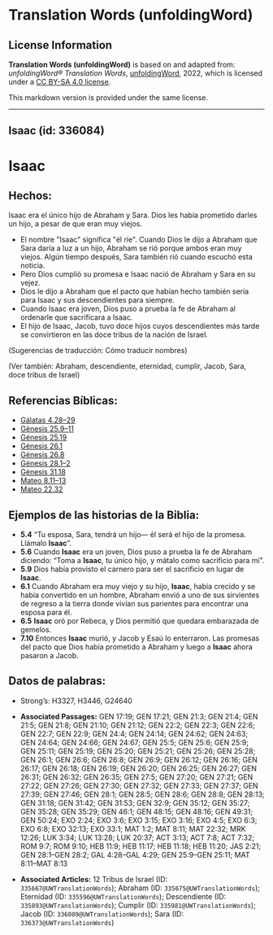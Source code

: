# Translation Words (unfoldingWord)

## License Information

**Translation Words (unfoldingWord)** is based on and adapted from: _unfoldingWord® Translation Words_, [unfoldingWord](https://unfoldingword.org/utw), 2022, which is licensed under a [CC BY-SA 4.0 license](https://creativecommons.org/licenses/by-sa/4.0/legalcode.en).

This markdown version is provided under the same license.



--------------------------------

## Isaac (id: 336084)

Isaac
=====

Hechos:
-------

Isaac era el único hijo de Abraham y Sara. Dios les había prometido darles un hijo, a pesar de que eran muy viejos.

* El nombre "Isaac" significa "él ríe". Cuando Dios le dijo a Abraham que Sara daría a luz a un hijo, Abraham se rió porque ambos eran muy viejos. Algún tiempo después, Sara también rió cuando escuchó esta noticia.
* Pero Dios cumplió su promesa e Isaac nació de Abraham y Sara en su vejez.
* Dios le dijo a Abraham que el pacto que habían hecho también sería para Isaac y sus descendientes para siempre.
* Cuando Isaac era joven, Dios puso a prueba la fe de Abraham al ordenarle que sacrificara a Isaac.
* El hijo de Isaac, Jacob, tuvo doce hijos cuyos descendientes más tarde se convirtieron en las doce tribus de la nación de Israel.

(Sugerencias de traducción: Cómo traducir nombres)

(Ver también: Abraham, descendiente, eternidad, cumplir, Jacob, Sara, doce tribus de Israel)

Referencias Bíblicas:
---------------------

* [Gálatas 4\.28–29](https://ref.ly/Gal4:28-Gal4:29)
* [Génesis 25\.9–11](https://ref.ly/Gen25:9-Gen25:11)
* [Génesis 25\.19](https://ref.ly/Gen25:19)
* [Génesis 26\.1](https://ref.ly/Gen26:1)
* [Génesis 26\.8](https://ref.ly/Gen26:8)
* [Génesis 28\.1–2](https://ref.ly/Gen28:1-Gen28:2)
* [Génesis 31\.18](https://ref.ly/Gen31:18)
* [Mateo 8\.11–13](https://ref.ly/Matt8:11-Matt8:13)
* [Mateo 22\.32](https://ref.ly/Matt22:32)

Ejemplos de las historias de la Biblia:
---------------------------------------

* **5\.4** “Tu esposa, Sara, tendrá un hijo— él será el hijo de la promesa. Llámalo **Isaac**”.
* **5\.6** Cuando **Isaac** era un joven, Dios puso a prueba la fe de Abraham diciendo: “Toma a **Isaac**, tu único hijo, y mátalo como sacrificio para mí”.
* **5\.9** Dios había provisto el carnero para ser el sacrificio en lugar de **Isaac**.
* **6\.1** Cuando Abraham era muy viejo y su hijo, **Isaac**, había crecido y se había convertido en un hombre, Abraham envió a uno de sus sirvientes de regreso a la tierra donde vivían sus parientes para encontrar una esposa para él.
* **6\.5** **Isaac** oró por Rebeca, y Dios permitió que quedara embarazada de gemelos.
* **7\.10** Entonces **Isaac** murió, y Jacob y Esaú lo enterraron. Las promesas del pacto que Dios había prometido a Abraham y luego a **Isaac** ahora pasaron a Jacob.

Datos de palabras:
------------------

* Strong’s: H3327, H3446, G24640

* **Associated Passages:** GEN 17:19; GEN 17:21; GEN 21:3; GEN 21:4; GEN 21:5; GEN 21:8; GEN 21:10; GEN 21:12; GEN 22:2; GEN 22:3; GEN 22:6; GEN 22:7; GEN 22:9; GEN 24:4; GEN 24:14; GEN 24:62; GEN 24:63; GEN 24:64; GEN 24:66; GEN 24:67; GEN 25:5; GEN 25:6; GEN 25:9; GEN 25:11; GEN 25:19; GEN 25:20; GEN 25:21; GEN 25:26; GEN 25:28; GEN 26:1; GEN 26:6; GEN 26:8; GEN 26:9; GEN 26:12; GEN 26:16; GEN 26:17; GEN 26:18; GEN 26:19; GEN 26:20; GEN 26:25; GEN 26:27; GEN 26:31; GEN 26:32; GEN 26:35; GEN 27:5; GEN 27:20; GEN 27:21; GEN 27:22; GEN 27:26; GEN 27:30; GEN 27:32; GEN 27:33; GEN 27:37; GEN 27:39; GEN 27:46; GEN 28:1; GEN 28:5; GEN 28:6; GEN 28:8; GEN 28:13; GEN 31:18; GEN 31:42; GEN 31:53; GEN 32:9; GEN 35:12; GEN 35:27; GEN 35:28; GEN 35:29; GEN 46:1; GEN 48:15; GEN 48:16; GEN 49:31; GEN 50:24; EXO 2:24; EXO 3:6; EXO 3:15; EXO 3:16; EXO 4:5; EXO 6:3; EXO 6:8; EXO 32:13; EXO 33:1; MAT 1:2; MAT 8:11; MAT 22:32; MRK 12:26; LUK 3:34; LUK 13:28; LUK 20:37; ACT 3:13; ACT 7:8; ACT 7:32; ROM 9:7; ROM 9:10; HEB 11:9; HEB 11:17; HEB 11:18; HEB 11:20; JAS 2:21; GEN 28:1–GEN 28:2; GAL 4:28–GAL 4:29; GEN 25:9–GEN 25:11; MAT 8:11–MAT 8:13
* **Associated Articles:** 12 Tribus de Israel (ID: `335667@UWTranslationWords`); Abraham (ID: `335675@UWTranslationWords`); Eternidad (ID: `335596@UWTranslationWords`); Descendiente (ID: `335893@UWTranslationWords`); Cumplir (ID: `335981@UWTranslationWords`); Jacob (ID: `336089@UWTranslationWords`); Sara (ID: `336373@UWTranslationWords`)

